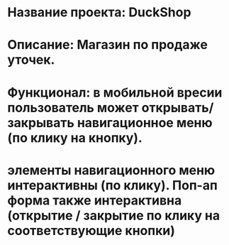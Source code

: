 # Название проекта: DuckShop

# Описание: Магазин по продаже уточек.

# Функционал: в мобильной вресии пользователь может открывать/закрывать навигационное меню (по клику на кнопку).

# элементы навигационного меню интерактивны (по клику). Поп-ап форма также интерактивна (открытие / закрытие по клику на соответствующие кнопки)

